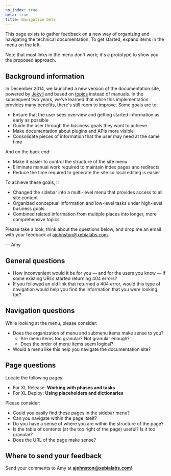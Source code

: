 ```yaml
---
no_index: true
beta: true
title: Navigation beta
---
```


This page exists to gather feedback on a new way of organizing and navigating the technical documentation. To get started, expand items in the menu on the left.

Note that most links in the menu don't work; it's a prototype to show you the proposed approach.

## Background information

In December 2014, we launched a new version of the documentation site, powered by [Jekyll](https://jekyllrb.com) and based on [topics](http://techwhirl.com/getting-started-with-topic-based-writing/) instead of manuals. In the subsequent two years, we've learned that while this implementation provides many benefits, there's still room to improve. Some goals are to:

* Ensure that the user sees overview and getting started information as early as possible
* Guide the user through the business goals they want to achieve
* Make documentation about plugins and APIs more visible
* Consolidate pieces of information that the user may need at the same time

And on the back end:

* Make it easier to control the structure of the site menu
* Eliminate manual work required to maintain index pages and redirects
* Reduce the time required to generate the site so local editing is easier

To achieve these goals, I:

* Changed the sidebar into a multi-level menu that provides access to all site content
* Organized conceptual information and low-level tasks under high-level business goals
* Combined related information from multiple places into longer, more comprehensive topics

Please take a look, think about the questions below, and drop me an email with your feedback at [ajohnston@xebialabs.com](mailto:ajohnston@xebialabs.com).

— Amy

## General questions

* How inconvenient would it be for you — and for the users you know — if some existing URLs started returning 404 errors?
* If you followed an old link that returned a 404 error, would this type of navigation would help you find the information that you were looking for?

## Navigation questions

While looking at the menu, please consider:

* Does the organization of menu and submenu items make sense to you?
    * Are menu items too granular? Not granular enough?
    * Does the order of menu items seem logical?
* Would a menu like this help you navigate the documentation site?

## Page questions

Locate the following pages:

* For XL Release: **Working with phases and tasks**
* For XL Deploy: **Using placeholders and dictionaries**

Please consider:

* Could you easily find these pages in the sidebar menu?
* Can you navigate within the page itself?
* Do you have a sense of where you are within the structure of the page?
* Is the table of contents (at the top right of the page) useful? Is it too granular?
* Does the URL of the page make sense?

## Where to send your feedback

Send your comments to Amy at [**ajohnston@xebialabs.com**](mailto:ajohnston@xebialabs.com)!
